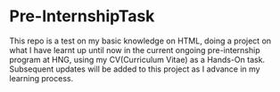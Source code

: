 # Pre-InternshipTask
This repo is a test on my basic knowledge on HTML, doing a project on what I have learnt up 
until now in the current ongoing pre-internship program at HNG, using my CV(Curriculum Vitae)
as a Hands-On task.
Subsequent updates will be added to this project as I advance in my learning process.
